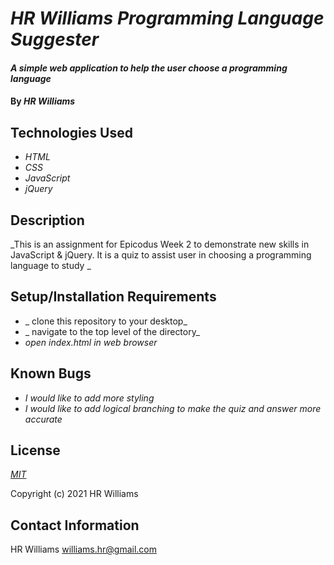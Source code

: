 # _HR Williams Programming Language Suggester_

#### _A simple web application to help the user choose a programming language_

#### By _**HR Williams**_

## Technologies Used

* _HTML_
* _CSS_
* _JavaScript_
* _jQuery_

## Description

_This is an assignment for Epicodus Week 2 to demonstrate new skills in JavaScript & jQuery. It is a quiz to assist user in choosing a programming language to study _

## Setup/Installation Requirements

* _ clone this repository to your desktop_
* _ navigate to the top level of the directory_
* _open index.html in web browser_


## Known Bugs

* _I would like to add more styling_
* _I would like to add logical branching to make the quiz and answer more accurate_

## License

_[MIT](https://choosealicense.com/licenses/mit/)_

Copyright (c) 2021 HR Williams

## Contact Information

HR Williams <williams.hr@gmail.com>